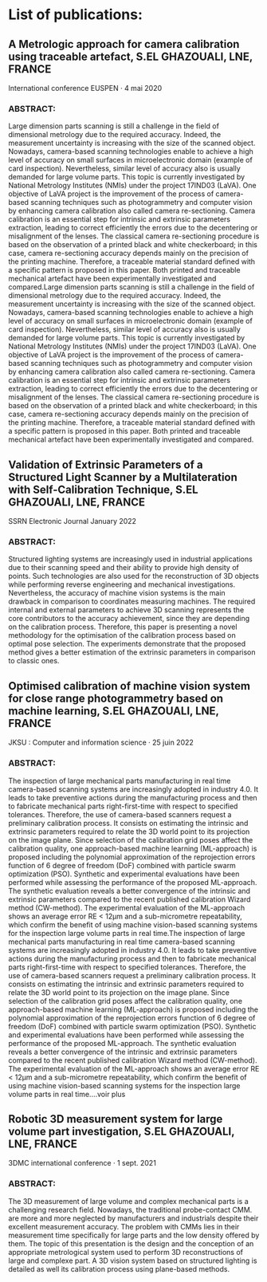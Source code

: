 # List of publications:

## A Metrologic approach for camera calibration using traceable artefact, S.EL GHAZOUALI, LNE, FRANCE
International conference EUSPEN · 4 mai 2020

### ABSTRACT:
Large dimension parts scanning is still a challenge in the field of dimensional metrology due to the required accuracy. Indeed, the measurement uncertainty is increasing with the size of the scanned object. Nowadays, camera-based scanning technologies enable to achieve a high level of accuracy on small surfaces in microelectronic domain (example of card inspection). Nevertheless, similar level of accuracy also is usually demanded for large volume parts. This topic is currently investigated by National Metrology Institutes (NMIs) under the project 17IND03 (LaVA). One objective of LaVA project is the improvement of the process of camera-based scanning techniques such as photogrammetry and computer vision by enhancing camera calibration also called camera re-sectioning. Camera calibration is an essential step for intrinsic and extrinsic parameters extraction, leading to correct efficiently the errors due to the decentering or misalignment of the lenses. The classical camera re-sectioning procedure is based on the observation of a printed black and white checkerboard; in this case, camera re-sectioning accuracy depends mainly on the precision of the printing machine. Therefore, a traceable material standard defined with a specific pattern is proposed in this paper. Both printed and traceable mechanical artefact have been experimentally investigated and compared.Large dimension parts scanning is still a challenge in the field of dimensional metrology due to the required accuracy. Indeed, the measurement uncertainty is increasing with the size of the scanned object. Nowadays, camera-based scanning technologies enable to achieve a high level of accuracy on small surfaces in microelectronic domain (example of card inspection). Nevertheless, similar level of accuracy also is usually demanded for large volume parts. This topic is currently investigated by National Metrology Institutes (NMIs) under the project 17IND03 (LaVA). One objective of LaVA project is the improvement of the process of camera-based scanning techniques such as photogrammetry and computer vision by enhancing camera calibration also called camera re-sectioning. Camera calibration is an essential step for intrinsic and extrinsic parameters extraction, leading to correct efficiently the errors due to the decentering or misalignment of the lenses. The classical camera re-sectioning procedure is based on the observation of a printed black and white checkerboard; in this case, camera re-sectioning accuracy depends mainly on the precision of the printing machine. Therefore, a traceable material standard defined with a specific pattern is proposed in this paper. Both printed and traceable mechanical artefact have been experimentally investigated and compared.
  
## Validation of Extrinsic Parameters of a Structured Light Scanner by a Multilateration with Self-Calibration Technique, S.EL GHAZOUALI, LNE, FRANCE
SSRN Electronic Journal January 2022
### ABSTRACT:
Structured lighting systems are increasingly used in industrial applications due to their scanning speed and their ability to provide high density of points. Such technologies are also used for the reconstruction of 3D objects while performing reverse engineering and mechanical investigations. Nevertheless, the accuracy of machine vision systems is the main drawback in comparison to coordinates measuring machines. The required internal and external parameters to achieve 3D scanning represents the core contributors to the accuracy achievement, since they are depending on the calibration process. Therefore, this paper is presenting a novel methodology for the optimisation of the calibration process based on optimal pose selection. The experiments demonstrate that the proposed method gives a better estimation of the extrinsic parameters in comparison to classic ones.

## Optimised calibration of machine vision system for close range photogrammetry based on machine learning, S.EL GHAZOUALI, LNE, FRANCE
JKSU : Computer and information science · 25 juin 2022

### ABSTRACT:
The inspection of large mechanical parts manufacturing in real time camera-based scanning systems are increasingly adopted in industry 4.0. It leads to take preventive actions during the manufacturing process and then to fabricate mechanical parts right-first-time with respect to specified tolerances. 
Therefore, the use of camera-based scanners request a preliminary calibration process. It consists on estimating the intrinsic and extrinsic parameters required to relate the 3D world point to its projection on the image plane. Since selection of the calibration grid poses affect the calibration quality, one approach-based machine learning (ML-approach) is proposed including the polynomial approximation of the reprojection errors function of 6 degree of freedom (DoF) combined with particle swarm optimization (PSO). Synthetic and experimental evaluations have been performed while assessing the performance of the proposed ML-approach. The synthetic evaluation reveals a better convergence of the intrinsic and extrinsic parameters compared to the recent published calibration Wizard method (CW-method). The experimental evaluation of the ML-approach shows an average error RE < 12µm and a sub-micrometre repeatability, which confirm the benefit of using machine vision-based scanning systems for the inspection large volume parts in real time.The inspection of large mechanical parts manufacturing in real time camera-based scanning systems are increasingly adopted in industry 4.0. It leads to take preventive actions during the manufacturing process and then to fabricate mechanical parts right-first-time with respect to specified tolerances. Therefore, the use of camera-based scanners request a preliminary calibration process. It consists on estimating the intrinsic and extrinsic parameters required to relate the 3D world point to its projection on the image plane. Since selection of the calibration grid poses affect the calibration quality, one approach-based machine learning (ML-approach) is proposed including the polynomial approximation of the reprojection errors function of 6 degree of freedom (DoF) combined with particle swarm optimization (PSO). Synthetic and experimental evaluations have been performed while assessing the performance of the proposed ML-approach. The synthetic evaluation reveals a better convergence of the intrinsic and extrinsic parameters compared to the recent published calibration Wizard method (CW-method). The experimental evaluation of the ML-approach shows an average error RE < 12µm and a sub-micrometre repeatability, which confirm the benefit of using machine vision-based scanning systems for the inspection large volume parts in real time.…voir plus

## Robotic 3D measurement system for large volume part investigation, S.EL GHAZOUALI, LNE, FRANCE
3DMC international conference · 1 sept. 2021
### ABSTRACT:
The 3D measurement of large volume and complex mechanical parts is a challenging research field. Nowadays, the traditional probe-contact CMM. are more and more neglected by manufacturers and industrials despite their excellent measurement accuracy. The problem with CMMs lies in their measurement time specifically for large parts and the low density offered by them. The topic of this presentation is the design and the conception of an appropriate metrological system used to perform 3D reconstructions of large and complexe part. A 3D vision system based on structured lighting is detailed as well its calibration process using plane-based methods.
